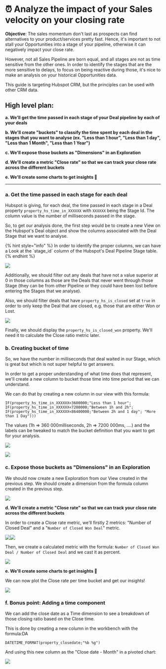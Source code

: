 # ⏰ Analyze the impact of your Sales velocity on your closing rate

**Objective**: The sales momentum don't last as prospects can find alternatives to your product/services pretty fast. Hence, it's important to not stall your Opportunities into a stage of your pipeline, otherwise it can negatively impact your close rate.

However, not all Sales Pipeline are born equal, and all stages are not as time sensitive from the other ones. In order to identify the stages that are the more sensitive to delays, to focus on being reactive during those, it's nice to make an analysis on your historical Opportunities data.

This guide is targeting Hubspot CRM, but the principles can be used with other CRM data.

## **High level plan:**

**a. We'll get the time passed in each stage of your Deal pipeline by each of your deals**

**b. We'll create "buckets" to classify the time spent by each deal in the stages that you want to analyse (ex. "Less than 1 hour", "Less than 1 day", "Less than 1 Month", "Less than 1 Year")**

**c. We'll expose those buckets as "Dimensions" in an Exploration**

**d. We'll create a metric "Close rate" so that we can track your close rate across the different buckets**

**e. We'll create some charts to get insights 🎉**

****

### **a. Get the time passed in each stage for each deal**

Hubspot is giving, for each deal, the time passed in each stage in a Deal property `property_hs_time_in_XXXXXX` with `XXXXXX` being the Stage Id. The column value is the number of milliseconds passed in the stage.

So, to get our analysis done, the first step would be to create a new View on the Hubspot's Deal object and show the columns associated with the Deal Stage that we want to analyse.

{% hint style="info" %}
In order to identify the proper columns, we can have a Look at the \`stage\_id\` column of the Hubspot's Deal Pipeline Stage table.
{% endhint %}

![](<../.gitbook/assets/image (215).png>)

Additionally, we should filter out any deals that have not a value superior at 0 in those columns as those are the Deals that never went through those Stage (they can be from other Pipeline or they could have been lost before entering the Stages that we analyse).

Also, we should filter deals that have `property_hs_is_closed` set at `true` in order to only keep the Deal that are closed, e.g. those that are either Won or Lost.

![](<../.gitbook/assets/image (243).png>)

Finally, we should display the `property_hs_is_closed_won` property. We'll need it to calculate the Close ratio metric later.

### **b. Creating bucket of time**

So, we have the number in milliseconds that deal waited in our Stage, which is great but which is not super helpful to get answers.

In order to get a proper understanding of what time does that represent, we'll create a new column to bucket those time into time period that we can understand.

We can do that by creating a new column in our view with this formula:

```
IF(property_hs_time_in_XXXXXX<3600000;"Less than 1 hour"; IF(property_hs_time_in_XXXXXX<7200000;"Between 1h and 2h"; IF(property_hs_time_in_XXXXXX<86400000;"Between 2h and 1 day"; "More than 1 Day")))
```

The values (1h => 360 000milliseconds, 2h => 7200 000ms, ....) and the labels can be tweaked to match the bucket definition that you want to get for your analysis.

![](<../.gitbook/assets/image (164).png>)

![](<../.gitbook/assets/image (164).png>)

### **c.  Expose those buckets as "Dimensions" in an Exploration**

We should now create a new Exploration from our View created in the previous step. We should create a dimension from the formula column created in the previous step.

![](<../.gitbook/assets/image (186).png>)

**d. We'll create a metric "Close rate" so that we can track your close rate across the different buckets**

In order to create a Close rate metric, we'll firstly 2 metrics: "Number of Closed Deal" and a "`Number of Closed Won Deal`" metric.

![](<../.gitbook/assets/image (231).png>)![](<../.gitbook/assets/image (189).png>)

Then, we create a calculated metric with the formula: `Number of Closed Won Deal / Number of Closed Deal` and we cast it as percent.

![](<../.gitbook/assets/image (262).png>)

**e. We'll create some charts to get insights 🎉**

We can now plot the Close rate per time bucket and get our insights!

![](<../.gitbook/assets/image (179).png>)

### f. Bonus point: Adding a time component

We can add the close date as a Time dimension to see a breakdown of those closing ratio based on the Close time.

This is done by creating a new column in the workbench with the formula:DA

```
DATETIME_FORMAT(property_closedate;"%b %g")
```

And using this new column as the "Close date - Month" in a pivoted chart:

![](<../.gitbook/assets/image (221).png>)
